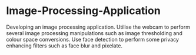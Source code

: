# Image-Processing-Application
Developing an image processing application. Utilise the webcam to perform several image processing manipulations such as image thresholding and colour space conversions. Use face detection to perform some privacy enhancing filters such as face blur and pixelate.
